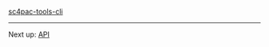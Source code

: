 [sc4pac-tools-cli](https://raw.githubusercontent.com/memo33/sc4pac-tools/main/cli.md ':include')

---
Next up: [API](api.md)
